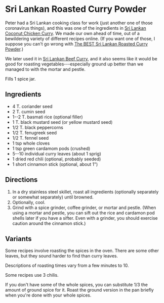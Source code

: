 # Sri Lankan Roasted Curry Powder

Peter had a Sri Lankan cooking class for work (just another one of those coronavirus things), and this was one of the ingredients in [Sri Lankan Coconut Chicken Curry](../poultry/chickenCurry.md).  We made our own ahead of time, out of a bewildering variety of different recipes online.  (If you want one of those, I suppose you can't go wrong with [The BEST Sri Lankan Roasted Curry Powder](https://www.theflavorbender.com/sri-lankan-roasted-curry-powder/).)

We later used it in [Sri Lankan Beef Curry](../meat/roastedCurry.md), and it also seems like it would be good for roasting vegetables---especially ground up better than we managed to with the mortar and pestle.

Fills 1 spice jar.

## Ingredients

* 4 T. coriander seed
* 2 T. cumin seed
* 1--2 T. basmati rice (optional filler)
* 1 T. black mustard seed (or yellow mustard seed)
* 1/2 T. black peppercorns
* 1/2 T. fenugreek seed
* 1/2 T. fennel seed
* 1 tsp whole cloves
* 1 tsp green cardamom pods (crushed)
* 5--10 individual curry leaves (about 1 sprig)
* 1 dried red chili (optional, probably seeded)
* 1 short cinnamon stick (optional, about 1")

## Directions

1. In a dry stainless steel skillet, roast all ingredients (optionally separately or somewhat separately) until browned.
2. Optionally, cool.
3. Grind with a spice grinder, coffee grinder, or mortar and pestle.  (When using a mortar and pestle, you can sift out the rice and cardamon pod shells later if you have a sifter.  Even with a grinder, you should exercise caution around the cinnamon stick.)

## Variants

Some recipes involve roasting the spices in the oven.  There are some other leaves, but they sound harder to find than curry leaves.

Descriptions of roasting times vary from a few minutes to 10.

Some recipes use 3 chilis.

If you don't have some of the whole spices, you can substitute 1/3 the amount of ground spice for it.  Roast the ground version in the pan briefly when you're done with your whole spices.




